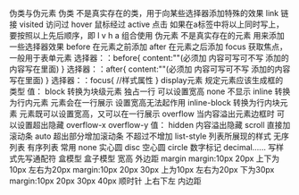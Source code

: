 伪类与伪元素
    伪类
        不是真实存在的类，用于向某些选择器添加特殊的效果
        link        链接
        visited     访问过
        hover       鼠标经过
        active      点击
        如果在a标签中将以上同时写上，要按照以上先后顺序，即 l v h a 组合使用
    伪元素
        不是真实存在的元素 用来添加一些选择器效果
        before      在元素之前添加
        after       在元素之后添加
        focus       获取焦点，一般用于表单元素
        选择器：：before{
            content:""(必须加 内容可写可不写 添加的内容写在里面)
        }
        选择器：：after{
            content:""(必须加 内容可写可不写 添加的内容写在里面)
        }
        选择器：：focus{
            //样式属性
        }
    display元素
        规定元素应该生成框的类型
            值：
                block
                    转换为块级元素
                        独占一行 可以设置宽高
                none
                    不显示
                inline
                    转换为行内元素
                        元素会在一行展示 设置宽高无法起作用
                inline-block
                    转换为行内块元素
                        元素既可以设置宽高，又可以在一行展示
overflow
    当内容溢出元素边框时 可以设置超出隐藏
    overflow-x
    overflow-y
    值：
        hidden 内容溢出隐藏
        scroll 直接加滚动条
        auto 超出部分增加滚动条 不超过不增加
list-style
    列表所展现的样式
        无序列表
        有序列表
            常用 none
            实心圆 disc
            空心圆 circle
            数字标记 decimal......
写样式先写通配符
盒模型
    盒子模型
        宽高 
        外边距
            margin
             margin:10px 20px 上下为10px 左右为20px
             margin:10px 20px 30px 上为10px 左右为20px 下为30px
             margin:10px 20px 30px 40px 顺时针 上右下左 
        内边距
        
